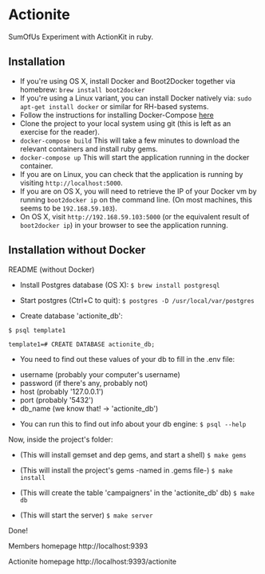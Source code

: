 # Actionite
SumOfUs Experiment with ActionKit in ruby.

## Installation

* If you're using OS X, install Docker and Boot2Docker together via homebrew: `brew install boot2docker`
* If you're using a Linux variant, you can install Docker natively via: `sudo apt-get install docker` or
  similar for RH-based systems.
* Follow the instructions for installing Docker-Compose [here](http://docs.docker.com/compose/install/)
* Clone the project to your local system using git (this is left as an exercise for the reader).
* `docker-compose build` This will take a few minutes to download the relevant containers and install
  ruby gems.
* `docker-compose up` This will start the application running in the docker container.
* If you are on Linux, you can check that the application is running by visiting `http://localhost:5000`.
* If you are on OS X, you will need to retrieve the IP of your Docker vm by running `boot2docker ip`
  on the command line. (On most machines, this seems to be `192.168.59.103`).
* On OS X, visit `http://192.168.59.103:5000` (or the equivalent result of `boot2docker ip`) in your
  browser to see the application running.

## Installation without Docker

README (without Docker)

* Install Postgres database (OS X):
`$ brew install postgresql`

* Start postgres (Ctrl+C to quit):
`$ postgres -D /usr/local/var/postgres`

* Create database 'actionite_db':

`$ psql template1`

`template1=# CREATE DATABASE actionite_db;`

* You need to find out these values of your db to fill in the .env file:
- username (probably your computer's username)
- password (if there's any, probably not)
- host (probably '127.0.0.1')
- port (probably '5432')
- db_name (we know that! -> 'actionite_db')

* You can run this to find out info about your db engine:
`$ psql --help`

Now, inside the project's folder:

* (This will install gemset and dep gems, and start a shell)
`$ make gems`

* (This will install the project's gems -named in .gems file-)
`$ make install`

* (This will create the table 'campaigners' in the 'actionite_db' db)
`$ make db`

* (This will start the server)
`$ make server`

Done!

Members homepage
http://localhost:9393

Actionite homepage
http://localhost:9393/actionite

